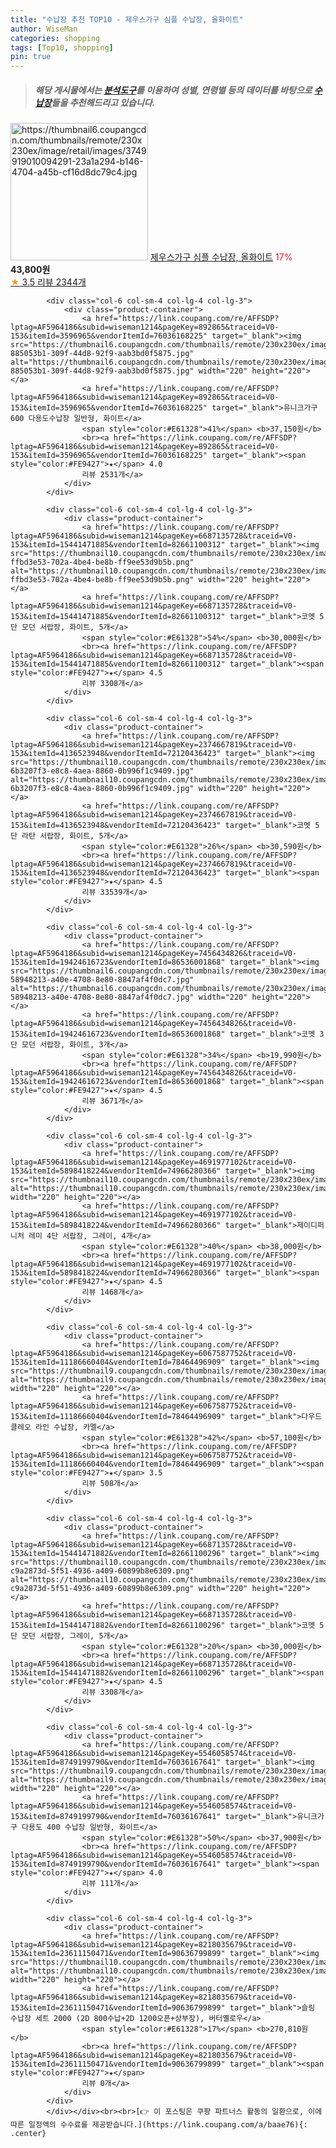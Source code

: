 ```yaml
---
title: "수납장 추천 TOP10 - 제우스가구 심플 수납장, 올화이트"
author: WiseMan
categories: shopping
tags: [Top10, shopping]
pin: true
---
```


> ##### 해당 게시물에서는 [**분석도구**](https://itemscout.io/)를 이용하여 **성별**, **연령별** 등의 데이터를 바탕으로 [**수납장**](https://link.coupang.com/a/baae76)들을 추천해드리고 있습니다.
<div class="container"><div class="row">
            <div class="col-6 col-sm-4 col-lg-4 col-lg-3">
                <div class="product-container">
                    <a href="https://link.coupang.com/re/AFFSDP?lptag=AF5964186&subid=wiseman1214&pageKey=1332012727&traceid=V0-153&itemId=2356584671&vendorItemId=70353039583" target="_blank"><img src="https://thumbnail6.coupangcdn.com/thumbnails/remote/230x230ex/image/retail/images/3749919010094291-23a1a294-b146-4704-a45b-cf16d8dc79c4.jpg" alt="https://thumbnail6.coupangcdn.com/thumbnails/remote/230x230ex/image/retail/images/3749919010094291-23a1a294-b146-4704-a45b-cf16d8dc79c4.jpg" width="220" height="220"></a>
                    <a href="https://link.coupang.com/re/AFFSDP?lptag=AF5964186&subid=wiseman1214&pageKey=1332012727&traceid=V0-153&itemId=2356584671&vendorItemId=70353039583" target="_blank">제우스가구 심플 수납장, 올화이트</a>
                    <span style="color:#E61328">17%</span> <b>43,800원</b>
                    <br><a href="https://link.coupang.com/re/AFFSDP?lptag=AF5964186&subid=wiseman1214&pageKey=1332012727&traceid=V0-153&itemId=2356584671&vendorItemId=70353039583" target="_blank"><span style="color:#FE9427">★</span> 3.5
                    리뷰 2344개</a>
                </div>
            </div>
            
            <div class="col-6 col-sm-4 col-lg-4 col-lg-3">
                <div class="product-container">
                    <a href="https://link.coupang.com/re/AFFSDP?lptag=AF5964186&subid=wiseman1214&pageKey=892865&traceid=V0-153&itemId=3596965&vendorItemId=76036168225" target="_blank"><img src="https://thumbnail6.coupangcdn.com/thumbnails/remote/230x230ex/image/retail/images/7909864233375360-885053b1-309f-44d8-92f9-aab3bd0f5875.jpg" alt="https://thumbnail6.coupangcdn.com/thumbnails/remote/230x230ex/image/retail/images/7909864233375360-885053b1-309f-44d8-92f9-aab3bd0f5875.jpg" width="220" height="220"></a>
                    <a href="https://link.coupang.com/re/AFFSDP?lptag=AF5964186&subid=wiseman1214&pageKey=892865&traceid=V0-153&itemId=3596965&vendorItemId=76036168225" target="_blank">유니크가구 600 다용도수납장 일반형, 화이트</a>
                    <span style="color:#E61328">41%</span> <b>37,150원</b>
                    <br><a href="https://link.coupang.com/re/AFFSDP?lptag=AF5964186&subid=wiseman1214&pageKey=892865&traceid=V0-153&itemId=3596965&vendorItemId=76036168225" target="_blank"><span style="color:#FE9427">★</span> 4.0
                    리뷰 2531개</a>
                </div>
            </div>
            
            <div class="col-6 col-sm-4 col-lg-4 col-lg-3">
                <div class="product-container">
                    <a href="https://link.coupang.com/re/AFFSDP?lptag=AF5964186&subid=wiseman1214&pageKey=6687135728&traceid=V0-153&itemId=15441471885&vendorItemId=82661100312" target="_blank"><img src="https://thumbnail10.coupangcdn.com/thumbnails/remote/230x230ex/image/retail/images/1688778934821905-ffbd3e53-702a-4be4-be8b-ff9ee53d9b5b.png" alt="https://thumbnail10.coupangcdn.com/thumbnails/remote/230x230ex/image/retail/images/1688778934821905-ffbd3e53-702a-4be4-be8b-ff9ee53d9b5b.png" width="220" height="220"></a>
                    <a href="https://link.coupang.com/re/AFFSDP?lptag=AF5964186&subid=wiseman1214&pageKey=6687135728&traceid=V0-153&itemId=15441471885&vendorItemId=82661100312" target="_blank">코멧 5단 모던 서랍장, 화이트, 5개</a>
                    <span style="color:#E61328">54%</span> <b>30,000원</b>
                    <br><a href="https://link.coupang.com/re/AFFSDP?lptag=AF5964186&subid=wiseman1214&pageKey=6687135728&traceid=V0-153&itemId=15441471885&vendorItemId=82661100312" target="_blank"><span style="color:#FE9427">★</span> 4.5
                    리뷰 3308개</a>
                </div>
            </div>
            
            <div class="col-6 col-sm-4 col-lg-4 col-lg-3">
                <div class="product-container">
                    <a href="https://link.coupang.com/re/AFFSDP?lptag=AF5964186&subid=wiseman1214&pageKey=2374667819&traceid=V0-153&itemId=4136523948&vendorItemId=72120436423" target="_blank"><img src="https://thumbnail10.coupangcdn.com/thumbnails/remote/230x230ex/image/retail/images/1140390996678609-6b3207f3-e8c8-4aea-8860-0b996f1c9409.jpg" alt="https://thumbnail10.coupangcdn.com/thumbnails/remote/230x230ex/image/retail/images/1140390996678609-6b3207f3-e8c8-4aea-8860-0b996f1c9409.jpg" width="220" height="220"></a>
                    <a href="https://link.coupang.com/re/AFFSDP?lptag=AF5964186&subid=wiseman1214&pageKey=2374667819&traceid=V0-153&itemId=4136523948&vendorItemId=72120436423" target="_blank">코멧 5단 라탄 서랍장, 화이트, 5개</a>
                    <span style="color:#E61328">26%</span> <b>30,590원</b>
                    <br><a href="https://link.coupang.com/re/AFFSDP?lptag=AF5964186&subid=wiseman1214&pageKey=2374667819&traceid=V0-153&itemId=4136523948&vendorItemId=72120436423" target="_blank"><span style="color:#FE9427">★</span> 4.5
                    리뷰 33539개</a>
                </div>
            </div>
            
            <div class="col-6 col-sm-4 col-lg-4 col-lg-3">
                <div class="product-container">
                    <a href="https://link.coupang.com/re/AFFSDP?lptag=AF5964186&subid=wiseman1214&pageKey=7456434826&traceid=V0-153&itemId=19424616723&vendorItemId=86536001868" target="_blank"><img src="https://thumbnail6.coupangcdn.com/thumbnails/remote/230x230ex/image/retail/images/5891832189840099-58948213-a40e-4708-8e80-8847af4f0dc7.jpg" alt="https://thumbnail6.coupangcdn.com/thumbnails/remote/230x230ex/image/retail/images/5891832189840099-58948213-a40e-4708-8e80-8847af4f0dc7.jpg" width="220" height="220"></a>
                    <a href="https://link.coupang.com/re/AFFSDP?lptag=AF5964186&subid=wiseman1214&pageKey=7456434826&traceid=V0-153&itemId=19424616723&vendorItemId=86536001868" target="_blank">코멧 3단 모던 서랍장, 화이트, 3개</a>
                    <span style="color:#E61328">34%</span> <b>19,990원</b>
                    <br><a href="https://link.coupang.com/re/AFFSDP?lptag=AF5964186&subid=wiseman1214&pageKey=7456434826&traceid=V0-153&itemId=19424616723&vendorItemId=86536001868" target="_blank"><span style="color:#FE9427">★</span> 4.5
                    리뷰 3671개</a>
                </div>
            </div>
            
            <div class="col-6 col-sm-4 col-lg-4 col-lg-3">
                <div class="product-container">
                    <a href="https://link.coupang.com/re/AFFSDP?lptag=AF5964186&subid=wiseman1214&pageKey=4691977102&traceid=V0-153&itemId=5898418224&vendorItemId=74966280366" target="_blank"><img src="https://thumbnail10.coupangcdn.com/thumbnails/remote/230x230ex/image/rs_quotation_api/s4bzpvms/939800c625064d8383193f476605662b.jpg" alt="https://thumbnail10.coupangcdn.com/thumbnails/remote/230x230ex/image/rs_quotation_api/s4bzpvms/939800c625064d8383193f476605662b.jpg" width="220" height="220"></a>
                    <a href="https://link.coupang.com/re/AFFSDP?lptag=AF5964186&subid=wiseman1214&pageKey=4691977102&traceid=V0-153&itemId=5898418224&vendorItemId=74966280366" target="_blank">제이디퍼니처 레미 4단 서랍장, 그레이, 4개</a>
                    <span style="color:#E61328">40%</span> <b>38,000원</b>
                    <br><a href="https://link.coupang.com/re/AFFSDP?lptag=AF5964186&subid=wiseman1214&pageKey=4691977102&traceid=V0-153&itemId=5898418224&vendorItemId=74966280366" target="_blank"><span style="color:#FE9427">★</span> 4.5
                    리뷰 1468개</a>
                </div>
            </div>
            
            <div class="col-6 col-sm-4 col-lg-4 col-lg-3">
                <div class="product-container">
                    <a href="https://link.coupang.com/re/AFFSDP?lptag=AF5964186&subid=wiseman1214&pageKey=6067587752&traceid=V0-153&itemId=11186660404&vendorItemId=78464496909" target="_blank"><img src="https://thumbnail9.coupangcdn.com/thumbnails/remote/230x230ex/image/rs_quotation_api/sdru4b0v/14700f765efd4f8a81cb3fd299ac0af1.jpg" alt="https://thumbnail9.coupangcdn.com/thumbnails/remote/230x230ex/image/rs_quotation_api/sdru4b0v/14700f765efd4f8a81cb3fd299ac0af1.jpg" width="220" height="220"></a>
                    <a href="https://link.coupang.com/re/AFFSDP?lptag=AF5964186&subid=wiseman1214&pageKey=6067587752&traceid=V0-153&itemId=11186660404&vendorItemId=78464496909" target="_blank">다우드 클레오 라인 수납장, 카멜</a>
                    <span style="color:#E61328">42%</span> <b>57,100원</b>
                    <br><a href="https://link.coupang.com/re/AFFSDP?lptag=AF5964186&subid=wiseman1214&pageKey=6067587752&traceid=V0-153&itemId=11186660404&vendorItemId=78464496909" target="_blank"><span style="color:#FE9427">★</span> 3.5
                    리뷰 508개</a>
                </div>
            </div>
            
            <div class="col-6 col-sm-4 col-lg-4 col-lg-3">
                <div class="product-container">
                    <a href="https://link.coupang.com/re/AFFSDP?lptag=AF5964186&subid=wiseman1214&pageKey=6687135728&traceid=V0-153&itemId=15441471882&vendorItemId=82661100296" target="_blank"><img src="https://thumbnail10.coupangcdn.com/thumbnails/remote/230x230ex/image/retail/images/2248624032235719-c9a2873d-5f51-4936-a409-60899b8e6309.png" alt="https://thumbnail10.coupangcdn.com/thumbnails/remote/230x230ex/image/retail/images/2248624032235719-c9a2873d-5f51-4936-a409-60899b8e6309.png" width="220" height="220"></a>
                    <a href="https://link.coupang.com/re/AFFSDP?lptag=AF5964186&subid=wiseman1214&pageKey=6687135728&traceid=V0-153&itemId=15441471882&vendorItemId=82661100296" target="_blank">코멧 5단 모던 서랍장, 그레이, 5개</a>
                    <span style="color:#E61328">20%</span> <b>30,000원</b>
                    <br><a href="https://link.coupang.com/re/AFFSDP?lptag=AF5964186&subid=wiseman1214&pageKey=6687135728&traceid=V0-153&itemId=15441471882&vendorItemId=82661100296" target="_blank"><span style="color:#FE9427">★</span> 4.5
                    리뷰 3308개</a>
                </div>
            </div>
            
            <div class="col-6 col-sm-4 col-lg-4 col-lg-3">
                <div class="product-container">
                    <a href="https://link.coupang.com/re/AFFSDP?lptag=AF5964186&subid=wiseman1214&pageKey=5546058574&traceid=V0-153&itemId=8749199790&vendorItemId=76036167641" target="_blank"><img src="https://thumbnail9.coupangcdn.com/thumbnails/remote/230x230ex/image/rs_quotation_api/ochwdeay/37dd679e50d44dae848de2baf63d97a8.jpg" alt="https://thumbnail9.coupangcdn.com/thumbnails/remote/230x230ex/image/rs_quotation_api/ochwdeay/37dd679e50d44dae848de2baf63d97a8.jpg" width="220" height="220"></a>
                    <a href="https://link.coupang.com/re/AFFSDP?lptag=AF5964186&subid=wiseman1214&pageKey=5546058574&traceid=V0-153&itemId=8749199790&vendorItemId=76036167641" target="_blank">유니크가구 다용도 400 수납장 일반형, 화이트</a>
                    <span style="color:#E61328">50%</span> <b>37,900원</b>
                    <br><a href="https://link.coupang.com/re/AFFSDP?lptag=AF5964186&subid=wiseman1214&pageKey=5546058574&traceid=V0-153&itemId=8749199790&vendorItemId=76036167641" target="_blank"><span style="color:#FE9427">★</span> 4.0
                    리뷰 111개</a>
                </div>
            </div>
            
            <div class="col-6 col-sm-4 col-lg-4 col-lg-3">
                <div class="product-container">
                    <a href="https://link.coupang.com/re/AFFSDP?lptag=AF5964186&subid=wiseman1214&pageKey=8218035679&traceid=V0-153&itemId=23611150471&vendorItemId=90636799899" target="_blank"><img src="https://thumbnail10.coupangcdn.com/thumbnails/remote/230x230ex/image/vendor_inventory/e175/a7b49e48399b92007e44269d1410a5789af42f933dbe455eeea2bcdb675e.jpg" alt="https://thumbnail10.coupangcdn.com/thumbnails/remote/230x230ex/image/vendor_inventory/e175/a7b49e48399b92007e44269d1410a5789af42f933dbe455eeea2bcdb675e.jpg" width="220" height="220"></a>
                    <a href="https://link.coupang.com/re/AFFSDP?lptag=AF5964186&subid=wiseman1214&pageKey=8218035679&traceid=V0-153&itemId=23611150471&vendorItemId=90636799899" target="_blank">슬링 수납장 세트 2000 (2D 800수납+2D 1200오픈+상부장), 버터옐로우</a>
                    <span style="color:#E61328">17%</span> <b>270,810원</b>
                    <br><a href="https://link.coupang.com/re/AFFSDP?lptag=AF5964186&subid=wiseman1214&pageKey=8218035679&traceid=V0-153&itemId=23611150471&vendorItemId=90636799899" target="_blank"><span style="color:#FE9427">★</span> 
                    리뷰 0개</a>
                </div>
            </div>
            </div></div><br><br>[👉 이 포스팅은 쿠팡 파트너스 활동의 일환으로, 이에 따른 일정액의 수수료를 제공받습니다.](https://link.coupang.com/a/baae76){: .center}